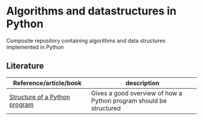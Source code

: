 # Algorithms and datastructures in Python

Composite repository containing algorithms and data structures implemented in Python

## Literature

| Reference/article/book | description  |
|--|--|
| [Structure of a Python program](https://docs.python-guide.org/writing/structure/) | Gives a good overview of how a Python program should be structured |



<!--stackedit_data:
eyJoaXN0b3J5IjpbLTE3NDM4ODE1MDldfQ==
-->
